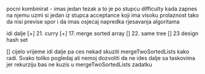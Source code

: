 pocni kombinirat - imas jedan tezak a to je po stupcu difficulty
kada zapnes na njemu uzmi si jedan iz stupca acceptance koji ima
visoku prolaznost tako da nisi previse spor i da imas osjecaj napredka
rjesavanja algoritama

idi dalje
[+] 21. curry
[+] 17. merge sorted array
[] 22. same tree
[] 23 design hash set

[] cijelo vrijeme idi dalje pa ces nekad skuziti mergeTwoSortedLists kako radi. Svako toliko pogledaj ali nemoj
dozvoliti da ne ides dalje sa taskovima jer rekurziju bas ne kuzis u mergeTwoSortedLists zadatku
